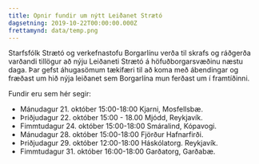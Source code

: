 ```yaml
---
title: Opnir fundir um nýtt Leiðanet Strætó
dagsetning: 2019-10-22T00:00:00.000Z
frettamynd: data/temp.png
---
```


Starfsfólk Strætó og verkefnastofu Borgarlínu verða til skrafs og ráðgerða varðandi tillögur að nýju Leiðaneti Strætó á höfuðborgarsvæðinu næstu daga. Þar gefst áhugasömum tækifæri til að koma með ábendingar og fræðast um hið nýja leiðanet sem Borgarlína mun ferðast um í framtíðinni.

Fundir eru sem hér segir:

- Mánudagur 21. október
  15:00-18:00 Kjarni, Mosfellsbæ.
- Þriðjudagur 22. október
  15:00 - 18.00 Mjódd, Reykjavík.
- Fimmtudagur 24. október
  15:00-18:00 Smáralind, Kópavogi.
- Mánudagur 28. október
  15:00-18:00 Fjörður Hafnarfirði.
- Þriðjudagur 29. október
  12:00-18:00 Háskólatorg. Reykjavík.
- Fimmtudagur 31. október
  16:00-18:00 Garðatorg, Garðabæ.
